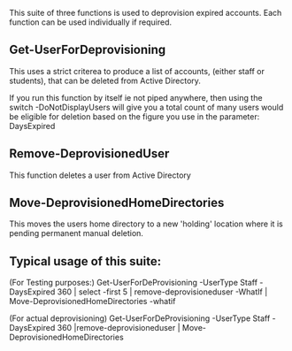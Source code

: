 This suite of three functions is used to deprovision expired accounts.
Each function can be used individually if required.

Get-UserForDeprovisioning
-------------------------
This uses a strict criterea to produce a list of accounts, (either staff or students), that can be deleted from Active Directory.

If you run this function by itself ie not piped anywhere, then using the switch -DoNotDisplayUsers will give you a total count of many users would be eligible for deletion based on the figure you use in the parameter: DaysExpired

Remove-DeprovisionedUser
------------------------
This function deletes a user from Active Directory

Move-DeprovisionedHomeDirectories
---------------------------------
This moves the users home directory to a new 'holding' location where it is pending permanent manual deletion.

Typical usage of this suite:
----------------------------
(For Testing purposes:)
Get-UserForDeProvisioning -UserType Staff -DaysExpired 360 | select -first 5 | remove-deprovisioneduser -WhatIf | Move-DeprovisionedHomeDirectories -whatif

(For actual deprovisioning)
Get-UserForDeProvisioning -UserType Staff -DaysExpired 360 |remove-deprovisioneduser | Move-DeprovisionedHomeDirectories

